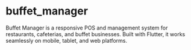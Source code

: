 # buffet_manager
Buffet Manager is a responsive POS and management system for restaurants, cafeterias, and buffet businesses. Built with Flutter, it works seamlessly on mobile, tablet, and web platforms.

